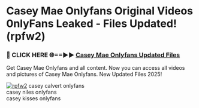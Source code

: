 # Casey Mae Onlyfans Original Videos 0nlyFans Leaked - Files Updated! (rpfw2)

<h3>🔴 CLICK HERE 🌐==►► <a href="https://tinyurl.com/2jnfzry5" rel="nofollow">Casey Mae Onlyfans Updated Files</a></h3>

Get Casey Mae Onlyfans and all content. Now you can access all videos and pictures of Casey Mae Onlyfans. New Updated Files 2025!

[![rpfw2](https://i.imgur.com/GyGTBgg.gif)](https://tinyurl.com/2jnfzry5)
casey calvert onlyfans<br>
casey niles onlyfans<br>
casey kisses onlyfans